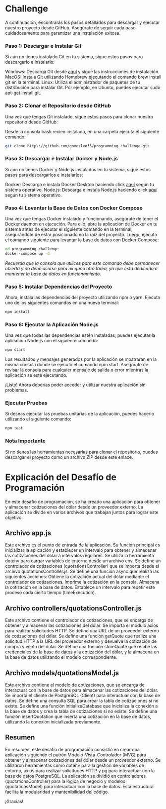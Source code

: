 # Challenge


A continuación, encontrarás los pasos detallados para descargar y ejecutar nuestro proyecto desde GitHub. Asegúrate de seguir cada paso cuidadosamente para garantizar una instalación exitosa.

### Paso 1: Descargar e Instalar Git
Si aún no tienes instalado Git en tu sistema, sigue estos pasos para descargarlo e instalarlo:

Windows: Descarga Git desde [aquí](https://git-scm.com/download/win) y sigue las instrucciones de instalación.
MacOS: Instala Git utilizando Homebrew ejecutando el comando brew install git en la terminal.
Linux: Utiliza el administrador de paquetes de tu distribución para instalar Git. Por ejemplo, en Ubuntu, puedes ejecutar sudo apt-get install git.

### Paso 2: Clonar el Repositorio desde GitHub
Una vez que tengas Git instalado, sigue estos pasos para clonar nuestro repositorio desde GitHub:

Desde la consola bash recien instalada, en una carpeta ejecuta el siguiente comando:
```bash
git clone https://github.com/gomezleo35/programming_challenge.git
```
### Paso 3: Descargar e Instalar Docker y Node.js
Si aún no tienes Docker y Node.js instalados en tu sistema, sigue estos pasos para descargarlos e instalarlos:

Docker: Descarga e instala Docker Desktop haciendo click [aquí](https://www.docker.com/products/docker-desktop) según tu sistema operativo.
Node.js: Descarga e instala Node.js haciendo click [aquí](https://nodejs.org) según tu sistema operativo.

### Paso 4: Levantar la Base de Datos con Docker Compose
Una vez que tengas Docker instalado y funcionando, asegúrate de tener el Docker daemon en ejecución. Para ello, abre la aplicación de Docker en tu sistema antes de ejecutar el siguiente comando en la terminal, asegurándote de estar posicionado en la raíz del proyecto. Luego, ejecuta el comando siguiente para levantar la base de datos con Docker Compose:

```bash
cd programming_challenge
docker-compose up -d
```
*Recuerda que la consola que utilices para este comando debe permanecer abierta y no debe usarse para ninguna otra tarea, ya que está dedicada a mantener la base de datos en funcionamiento.*

### Paso 5: Instalar Dependencias del Proyecto
Ahora, instala las dependencias del proyecto utilizando npm o yarn. Ejecuta uno de los siguientes comandos en una nueva terminal:

```bash
npm install
```

### Paso 6: Ejecutar la Aplicación Node.js
Una vez que todas las dependencias estén instaladas, puedes ejecutar la aplicación Node.js con el siguiente comando:

```bash
npm start
```

Los resultados y mensajes generados por la aplicación se mostrarán en la misma consola donde se ejecutó el comando npm start. Asegúrate de revisar la consola para cualquier mensaje de salida o error mientras la aplicación se esté ejecutando.

¡Listo! Ahora deberías poder acceder y utilizar nuestra aplicación sin problemas.

### Ejecutar Pruebas
Si deseas ejecutar las pruebas unitarias de la aplicación, puedes hacerlo utilizando el siguiente comando:

```bash
npm test
```

### Nota Importante
Si no tienes las herramientas necesarias para clonar el repositorio, puedes descargar el proyecto como un archivo ZIP desde este enlace.



# Explicación del Desafío de Programación

En este desafío de programación, se ha creado una aplicación para obtener y almacenar cotizaciones del dólar desde un proveedor externo. La aplicación se divide en varios archivos que trabajan juntos para lograr este objetivo.

## Archivo app.js

Este archivo es el punto de entrada de la aplicación. Su función principal es inicializar la aplicación y establecer un intervalo para obtener y almacenar las cotizaciones del dólar a intervalos regulares.
Se utiliza la herramienta dotenv para cargar variables de entorno desde un archivo env. Se define un controlador de cotizaciones (quotationsController) que se importa desde el archivo quotationsController.js.
Se define una función async que realiza las siguientes acciones:
Obtiene la cotización actual del dólar mediante el controlador de cotizaciones.
Imprime la cotización en la consola.
Almacena la cotización en la base de datos.
Establece un intervalo para repetir este proceso cada cierto tiempo (timeExecution).

## Archivo controllers/quotationsController.js

Este archivo contiene el controlador de cotizaciones, que se encarga de obtener y almacenar las cotizaciones del dólar.
Se importa el módulo axios para realizar solicitudes HTTP.
Se define una URL de un proveedor externo de cotizaciones del dólar.
Se define una función getQuote que realiza una solicitud HTTP a la URL del proveedor externo y devuelve la cotización de compra y venta del dólar.
Se define una función storeQuote que recibe las credenciales de la base de datos y la cotización del dólar, y la almacena en la base de datos utilizando el modelo correspondiente.

## Archivo models/quotationsModel.js

Este archivo contiene el modelo de cotizaciones, que se encarga de interactuar con la base de datos para almacenar las cotizaciones del dólar.
Se importa el cliente de PostgreSQL (Client) para interactuar con la base de datos.
Se define una consulta SQL para crear la tabla de cotizaciones si no existe.
Se define una función initializeDatabase que inicializa la conexión a la base de datos y crea la tabla de cotizaciones si no existe.
Se define una función insertQuotation que inserta una cotización en la base de datos, utilizando la conexión inicializada previamente.

## Resumen

En resumen, este desafío de programación consistió en crear una aplicación siguiendo el patrón Modelo-Vista-Controlador (MVC) para obtener y almacenar cotizaciones del dólar desde un proveedor externo. Se utilizaron herramientas como dotenv para la gestión de variables de entorno, axios para realizar solicitudes HTTP y pg para interactuar con la base de datos PostgreSQL. La aplicación se dividió en controladores (quotationsController) para la lógica de negocio y modelos (quotationsModel) para interactuar con la base de datos. Esta estructura facilita la modularidad y mantenibilidad del código.

¡Gracias!
